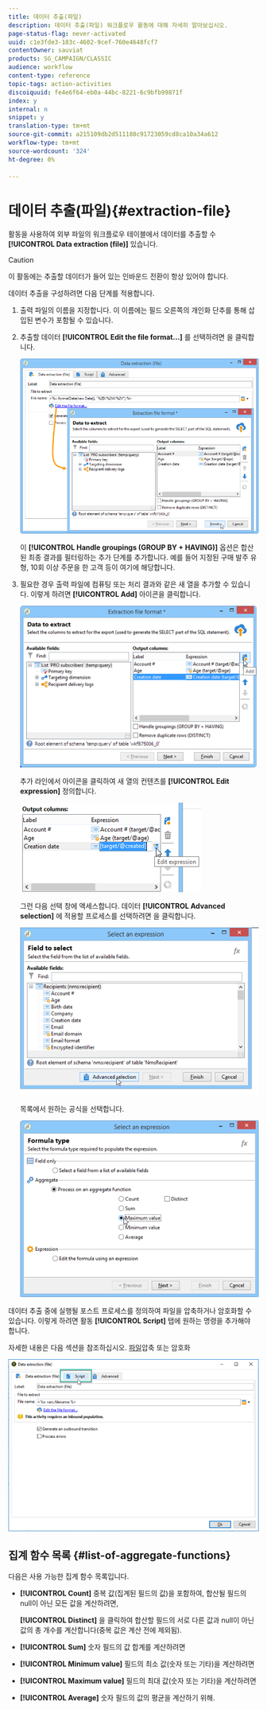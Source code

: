 ```yaml
---
title: 데이터 추출(파일)
description: 데이터 추출(파일) 워크플로우 활동에 대해 자세히 알아보십시오.
page-status-flag: never-activated
uuid: c1e3fde3-183c-4602-9cef-760e4648fcf7
contentOwner: sauviat
products: SG_CAMPAIGN/CLASSIC
audience: workflow
content-type: reference
topic-tags: action-activities
discoiquuid: fe4e6f64-eb0a-44bc-8221-6c9bfb99871f
index: y
internal: n
snippet: y
translation-type: tm+mt
source-git-commit: a215109db2d511180c91723059cd8ca10a34a612
workflow-type: tm+mt
source-wordcount: '324'
ht-degree: 0%

---
```



# 데이터 추출(파일){#extraction-file}

활동을 사용하여 외부 파일의 워크플로우 테이블에서 데이터를 추출할 수 **[!UICONTROL Data extraction (file)]** 있습니다.

>[!CAUTION]
>
>이 활동에는 추출할 데이터가 들어 있는 인바운드 전환이 항상 있어야 합니다.

데이터 추출을 구성하려면 다음 단계를 적용합니다.

1. 출력 파일의 이름을 지정합니다. 이 이름에는 필드 오른쪽의 개인화 단추를 통해 삽입된 변수가 포함될 수 있습니다.
1. 추출할 데이터 **[!UICONTROL Edit the file format...]** 를 선택하려면 을 클릭합니다.

   ![](assets/s_advuser_extract_file_param.png)

   이 **[!UICONTROL Handle groupings (GROUP BY + HAVING)]** 옵션은 합산된 최종 결과를 필터링하는 추가 단계를 추가합니다. 예를 들어 지정된 구매 발주 유형, 10회 이상 주문을 한 고객 등이 여기에 해당합니다.

1. 필요한 경우 출력 파일에 컴퓨팅 또는 처리 결과와 같은 새 열을 추가할 수 있습니다. 이렇게 하려면 **[!UICONTROL Add]** 아이콘을 클릭합니다.

   ![](assets/s_advuser_extract_file_add_col.png)

   추가 라인에서 아이콘을 클릭하여 새 열의 컨텐츠를 **[!UICONTROL Edit expression]** 정의합니다.

   ![](assets/s_advuser_extract_file_add_exp.png)

   그런 다음 선택 창에 액세스합니다. 데이터 **[!UICONTROL Advanced selection]** 에 적용할 프로세스를 선택하려면 을 클릭합니다.

   ![](assets/s_advuser_extract_file_advanced_selection.png)

   목록에서 원하는 공식을 선택합니다.

   ![](assets/s_advuser_extract_file_agregate_values.png)

데이터 추출 중에 실행될 포스트 프로세스를 정의하여 파일을 압축하거나 암호화할 수 있습니다. 이렇게 하려면 활동 **[!UICONTROL Script]** 탭에 원하는 명령을 추가해야 합니다.

자세한 내용은 다음 섹션을 참조하십시오. [파일](../../workflow/using/how-to-use-workflow-data.md#zipping-or-encrypting-a-file)압축 또는 암호화

![](assets/postprocessing_dataextraction.png)

## 집계 함수 목록 {#list-of-aggregate-functions}

다음은 사용 가능한 집계 함수 목록입니다.

* **[!UICONTROL Count]** 중복 값(집계된 필드의 값)을 포함하여, 합산될 필드의 null이 아닌 모든 값을 계산하려면,

   **[!UICONTROL Distinct]** 을 클릭하여 합산할 필드의 서로 다른 값과 null이 아닌 값의 총 개수를 계산합니다(중복 값은 계산 전에 제외됨).

* **[!UICONTROL Sum]** 숫자 필드의 값 합계를 계산하려면
* **[!UICONTROL Minimum value]** 필드의 최소 값(숫자 또는 기타)을 계산하려면
* **[!UICONTROL Maximum value]** 필드의 최대 값(숫자 또는 기타)을 계산하려면
* **[!UICONTROL Average]** 숫자 필드의 값의 평균을 계산하기 위해.

